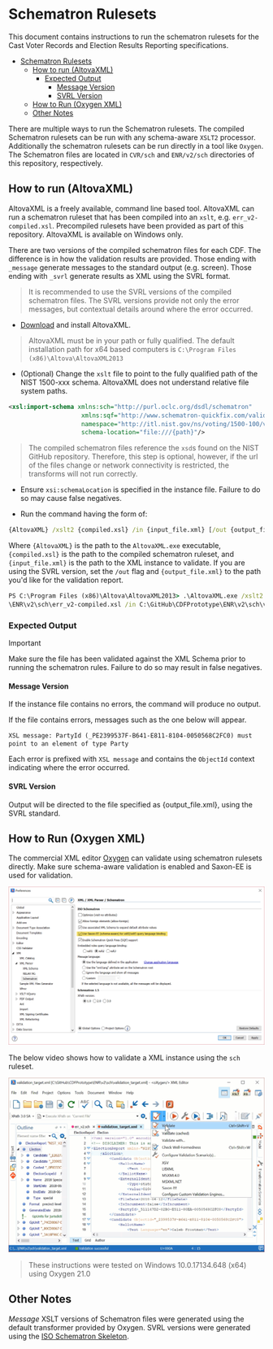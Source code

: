 # Schematron Rulesets

This document contains instructions to run the schematron rulesets for the Cast Voter Records and Election Results Reporting specifications.

<!-- TOC -->

- [Schematron Rulesets](#schematron-rulesets)
    - [How to run (AltovaXML)](#how-to-run-altovaxml)
        - [Expected Output](#expected-output)
            - [Message Version](#message-version)
            - [SVRL Version](#svrl-version)
    - [How to Run (Oxygen XML)](#how-to-run-oxygen-xml)
    - [Other Notes](#other-notes)

<!-- /TOC -->

There are multiple ways to run the Schematron rulesets. The compiled Schematron rulesets can be run with any schema-aware `XSLT2` processor. Additionally the schematron rulesets can be run directly in a tool like `Oxygen`. The Schematron files are located in `CVR/sch` and `ENR/v2/sch` directories of this repository, respectively.

## How to run (AltovaXML)

AltovaXML is a freely available, command line based tool. AltovaXML can run a schematron ruleset that has been compiled into an `xslt`, e.g. `err_v2-compiled.xsl`. Precompiled rulesets have been provided as part of this repository. AltovaXML is available on Windows only.

There are two versions of the compiled schematron files for each CDF. The difference is in how the validation results are provided. Those ending with `_message` generate messages to the standard output (e.g. screen). Those ending with `_svrl` generate results as XML using the SVRL format.

> It is recommended to use the SVRL versions of the compiled schematron files. The SVRL versions provide not only the error messages, but contextual details around where the error occurred.

- [Download](http://cdn.sw.altova.com/v2013r2/en/AltovaXMLCmu2013.exe) and install AltovaXML.

> AltovaXML must be in your path or fully qualified. The default installation path for x64 based computers is `C:\Program Files (x86)\Altova\AltovaXML2013`

- (Optional) Change the `xslt` file to point to the fully qualified path of the NIST 1500-xxx schema. AltovaXML does not understand relative file system paths.

```xml
<xsl:import-schema xmlns:sch="http://purl.oclc.org/dsdl/schematron"
                    xmlns:sqf="http://www.schematron-quickfix.com/validator/process"
                    namespace="http://itl.nist.gov/ns/voting/1500-100/v2"
                    schema-location="file:///{path}"/>
```

> The compiled schematron files reference the `xsd`s found on the NIST GitHub repository. Therefore, this step is optional, however, if the url of the files change or network connectivity is restricted, the transforms will not run correctly.

- Ensure `xsi:schemaLocation` is specified in the instance file. Failure to do so may cause false negatives.

- Run the command having the form of:

```cmd
{AltovaXML} /xslt2 {compiled.xsl} /in {input_file.xml} [/out {output_file.xml}]
```

Where `{AltovaXML}` is the path to the `AltovaXML.exe` executable, `{compiled.xsl}` is the path to the compiled schematron ruleset, and `{input_file.xml}` is the path to the XML instance to validate. If you are using the SVRL version, set the `/out` flag and `{output_file.xml}` to the path you'd like for the validation report.

```cmd
PS C:\Program Files (x86)\Altova\AltovaXML2013> .\AltovaXML.exe /xslt2 C:\GitHub\CDFPrototype
\ENR\v2\sch\err_v2-compiled.xsl /in C:\GitHub\CDFPrototype\ENR\v2\sch\validation_target.xml
```

### Expected Output

> [!IMPORTANT]
> Make sure the file has been validated against the XML Schema prior to running the schematron rules. Failure to do so may result in false negatives.

#### Message Version

If the instance file contains no errors, the command will produce no output.

If the file contains errors, messages such as the one below will appear.

```message
XSL message: PartyId (_PE2399537F-B641-E811-8104-0050568C2FC0) must point to an element of type Party
```

Each error is prefixed with `XSL message` and contains the `ObjectId` context indicating where the error occurred.

#### SVRL Version

Output will be directed to the file specified as {output_file.xml}, using the SVRL standard.

## How to Run (Oxygen XML)

The commercial XML editor [Oxygen](https://www.oxygenxml.com/download.html) can validate using schematron rulesets directly. Make sure schema-aware validation is enabled and Saxon-EE is used for validation.

![Schema aware option](./images/schema-aware.png)

The below video shows how to validate a XML instance using the `sch` ruleset.

![Video instructions](./images/oxygen-sch.gif)

> These instructions were tested on Windows 10.0.17134.648 (x64) using Oxygen 21.0

## Other Notes

*Message* XSLT versions of Schematron files were generated using the default transformer provided by Oxygen. SVRL versions were generated using the [ISO Schematron Skeleton](https://github.com/Schematron/schematron).